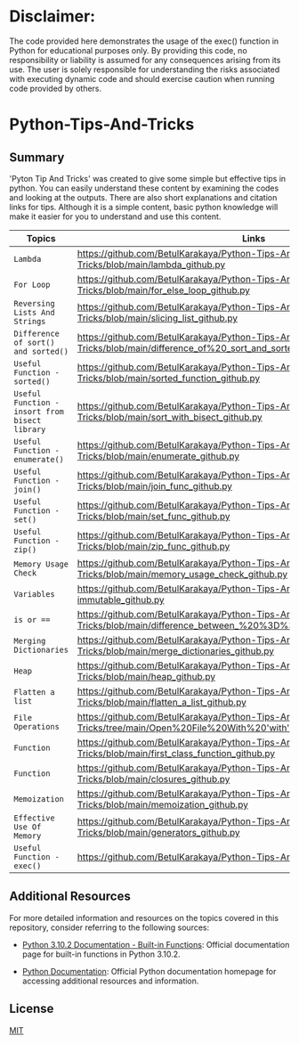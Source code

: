 # Disclaimer:

The code provided here demonstrates the usage of the exec() function in Python for educational purposes only. By providing this code, no responsibility or liability is assumed for any consequences arising from its use. The user is solely responsible for understanding the risks associated with executing dynamic code and should exercise caution when running code provided by others.

# Python-Tips-And-Tricks

## Summary
'Pyton Tip And Tricks' was created to give some simple but effective tips in python. You can easily understand these content by examining the codes and looking at the outputs. There are also short explanations and citation links for tips. Although it is a simple content, basic python knowledge will make it easier for you to understand and use this content.

| Topics     | Links     | Level
| ------------- | ------------- | --------    |
| `Lambda`         |https://github.com/BetulKarakaya/Python-Tips-And-Tricks/blob/main/lambda_github.py | `All Levels`   |
| `For Loop`         | https://github.com/BetulKarakaya/Python-Tips-And-Tricks/blob/main/for_else_loop_github.py | `Beginner`   |
| `Reversing Lists And Strings`         | https://github.com/BetulKarakaya/Python-Tips-And-Tricks/blob/main/slicing_list_github.py  | `Beginner`   |
| `Difference of sort() and sorted()`         | https://github.com/BetulKarakaya/Python-Tips-And-Tricks/blob/main/difference_of%20_sort_and_sorted_github.py | `Beginner`   |
|`Useful Function - sorted() `         | https://github.com/BetulKarakaya/Python-Tips-And-Tricks/blob/main/sorted_function_github.py | `Beginner`  |
|`Useful Function - insort from bisect library `         | https://github.com/BetulKarakaya/Python-Tips-And-Tricks/blob/main/sort_with_bisect_github.py | `Beginner`  |
|`Useful Function - enumerate() `         | https://github.com/BetulKarakaya/Python-Tips-And-Tricks/blob/main/enumerate_github.py | `Beginner`  |
|`Useful Function - join() `         | https://github.com/BetulKarakaya/Python-Tips-And-Tricks/blob/main/join_func_github.py | `Beginner`  |
|`Useful Function - set() `         | https://github.com/BetulKarakaya/Python-Tips-And-Tricks/blob/main/set_func_github.py | `Beginner`  |
|`Useful Function - zip()  `         |https://github.com/BetulKarakaya/Python-Tips-And-Tricks/blob/main/zip_func_github.py| `Beginner`  |
|`Memory Usage Check`         |https://github.com/BetulKarakaya/Python-Tips-And-Tricks/blob/main/memory_usage_check_github.py | `Intermediate`  |
| `Variables`         | https://github.com/BetulKarakaya/Python-Tips-And-Tricks/blob/main/mutable-immutable_github.py | `Intermediate`   |
|`is or ==  `         | https://github.com/BetulKarakaya/Python-Tips-And-Tricks/blob/main/difference_between_%20%3D%3D_and%20_is_github.py | `Intermediate`  |
|`Merging Dictionaries  `         | https://github.com/BetulKarakaya/Python-Tips-And-Tricks/blob/main/merge_dictionaries_github.py | `Intermediate`  |
|`Heap`         | https://github.com/BetulKarakaya/Python-Tips-And-Tricks/blob/main/heap_github.py | `Intermediate`   |
|`Flatten a list  `         | https://github.com/BetulKarakaya/Python-Tips-And-Tricks/blob/main/flatten_a_list_github.py | `Intermediate`  |
|`File Operations  `         | https://github.com/BetulKarakaya/Python-Tips-And-Tricks/tree/main/Open%20File%20With%20'with'%20And%20'strip()'%20Method | `Intermediate`  |
| `Function`        | https://github.com/BetulKarakaya/Python-Tips-And-Tricks/blob/main/first_class_function_github.py        | `Advanced`   |
| `Function`         | https://github.com/BetulKarakaya/Python-Tips-And-Tricks/blob/main/closures_github.py | `Advanced`   |
| `Memoization`         | https://github.com/BetulKarakaya/Python-Tips-And-Tricks/blob/main/memoization_github.py | `Advanced`   |
| `Effective Use Of Memory`         | https://github.com/BetulKarakaya/Python-Tips-And-Tricks/blob/main/generators_github.py | `Advanced`   |
|`Useful Function - exec()  `         | https://github.com/BetulKarakaya/Python-Tips-And-Tricks/blob/main/exec.py | `Advanced`  |

## Additional Resources

For more detailed information and resources on the topics covered in this repository, consider referring to the following sources:
- [Python 3.10.2 Documentation - Built-in Functions](https://docs.python.org/3/library/functions.html): Official documentation page for built-in functions in Python 3.10.2.

- [Python Documentation](https://docs.python.org/): Official Python documentation homepage for accessing additional resources and information.



## License
[MIT](https://choosealicense.com/licenses/mit/)

